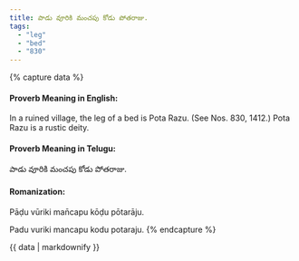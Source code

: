 ```yaml
---
title: పాడు వూరికి మంచపు కోడు పోతరాజు.
tags:
  - "leg"
  - "bed"
  - "830"
---
```


{% capture data %}
#### Proverb Meaning in English:
In a ruined village, the leg of a bed is Pota Razu.
(See Nos. 830, 1412.)
Pota Razu is a rustic deity.

#### Proverb Meaning in Telugu:
పాడు వూరికి మంచపు కోడు పోతరాజు.

#### Romanization:
Pāḍu vūriki man̄capu kōḍu pōtarāju.

Padu vuriki mancapu kodu potaraju.
{% endcapture %}

{{ data | markdownify }}

